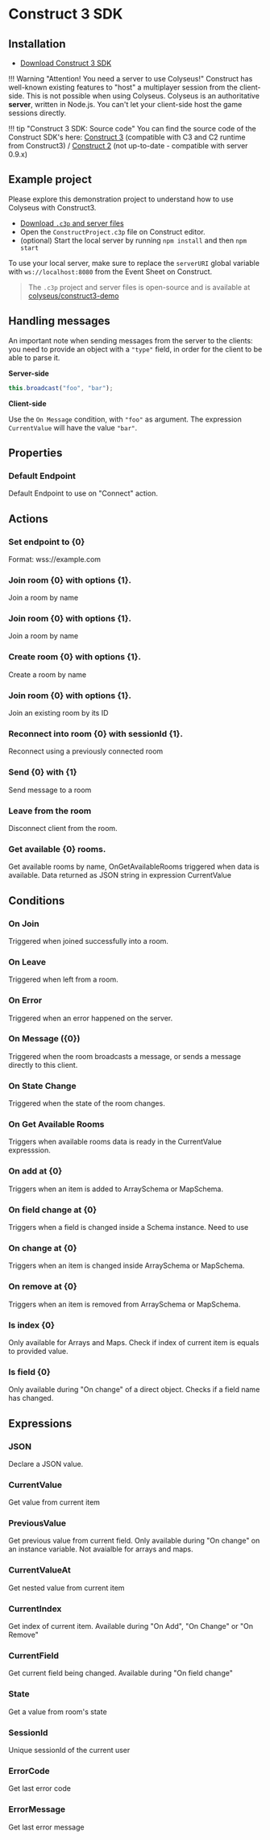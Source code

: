 # Construct 3 SDK

## Installation

- [Download Construct 3 SDK](https://www.construct.net/en/make-games/addons/111/colyseus-multiplayer-client)

!!! Warning "Attention! You need a server to use Colyseus!"
    Construct has well-known existing features to "host" a multiplayer session from the client-side. This is not possible when using Colyseus. Colyseus is an authoritative **server**, written in Node.js. You can't let your client-side host the game sessions directly.

!!! tip "Construct 3 SDK: Source code"
    You can find the source code of the Construct SDK's here: [Construct 3](https://github.com/colyseus/colyseus-construct3) (compatible with C3 and C2 runtime from Construct3) / [Construct 2](https://github.com/colyseus/colyseus-construct2) (not up-to-date - compatible with server 0.9.x)

## Example project

Please explore this demonstration project to understand how to use Colyseus with Construct3.

- [Download `.c3p` and server files](https://github.com/colyseus/construct3-demo/archive/refs/heads/master.zip)
- Open the `ConstructProject.c3p` file on Construct editor.
- (optional) Start the local server by running `npm install` and then `npm start`

To use your local server, make sure to replace the `serverURI` global variable with `ws://localhost:8080` from the Event Sheet on Construct.

> The `.c3p` project and server files is open-source and is available at [colyseus/construct3-demo](https://github.com/colyseus/construct3-demo/)

## Handling messages

An important note when sending messages from the server to the clients: you need
to provide an object with a `"type"` field, in order for the client to be able
to parse it.

**Server-side**

```typescript
this.broadcast("foo", "bar");
```

**Client-side**

Use the `On Message` condition, with `"foo"` as argument. The expression `CurrentValue` will have the value `"bar"`.


## Properties

### Default Endpoint
Default Endpoint to use on "Connect" action.

## Actions

### Set endpoint to {0}
Format: wss://example.com

### Join room {0} with options {1}.
Join a room by name

### Join room {0} with options {1}.
Join a room by name

### Create room {0} with options {1}.
Create a room by name

### Join room {0} with options {1}.
Join an existing room by its ID

### Reconnect into room {0} with sessionId {1}.
Reconnect using a previously connected room

### Send {0} with {1}
Send message to a room

### Leave from the room
Disconnect client from the room.

### Get available {0} rooms.
Get available rooms by name, OnGetAvailableRooms triggered when data is available. Data returned as JSON string in expression CurrentValue

## Conditions

### On Join
Triggered when joined successfully into a room.

### On Leave
Triggered when left from a room.

### On Error
Triggered when an error happened on the server.

### On Message ({0})
Triggered when the room broadcasts a message, or sends a message directly to this client.

### On State Change
Triggered when the state of the room changes.

### On Get Available Rooms
Triggers when available rooms data is ready in the CurrentValue expresssion.

### On add at {0}
Triggers when an item is added to ArraySchema or MapSchema.

### On field change at {0}
Triggers when a field is changed inside a Schema instance. Need to use

### On change at {0}
Triggers when an item is changed inside ArraySchema or MapSchema.

### On remove at {0}
Triggers when an item is removed from ArraySchema or MapSchema.

### Is index {0}
Only available for Arrays and Maps. Check if index of current item is equals to provided value.

### Is field {0}
Only available during "On change" of a direct object. Checks if a field name has changed.

## Expressions

### JSON
Declare a JSON value.

### CurrentValue
Get value from current item

### PreviousValue
Get previous value from current field. Only available during "On change" on an instance variable. Not avaialble for arrays and maps.

### CurrentValueAt
Get nested value from current item

### CurrentIndex
Get index of current item. Available during "On Add", "On Change" or "On Remove"

### CurrentField
Get current field being changed. Available during "On field change"

### State
Get a value from room's state

### SessionId
Unique sessionId of the current user

### ErrorCode
Get last error code

### ErrorMessage
Get last error message
